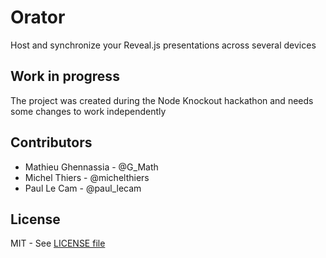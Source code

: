 # Orator
Host and synchronize your Reveal.js presentations across several devices

## Work in progress
The project was created during the Node Knockout hackathon and needs some changes to work independently

## Contributors
- Mathieu Ghennassia - @G_Math
- Michel Thiers - @michelthiers
- Paul Le Cam - @paul_lecam

## License
MIT - See [LICENSE file](https://github.com/JSFrogs/orator/blob/master/LICENSE)
